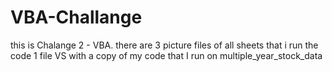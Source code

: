 # VBA-Challange
this is Chalange 2 - VBA.
there are 3 picture files of all sheets that i run the code
1 file VS with a copy of my code that I run on multiple_year_stock_data
